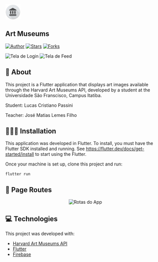 <img src="icons/res/mipmap-xxhdpi/art_museums_launcher.png" width="48"/>
  
## Art Museums
 
[![Author](https://img.shields.io/badge/author-lucaspassini-191F2B?style=flat-square)](https://github.com/lucaspassini)
[![Stars](https://img.shields.io/github/stars/lucaspassini/app-art-museums?color=191F2B&style=flat-square)](https://github.com/lucaspassini/app-art-museums/stargazers)
[![Forks](https://img.shields.io/github/forks/lucaspassini/app-art-museums?color=%23191F2B&style=flat-square)](https://github.com/lucaspassini/app-art-museums/network/members)

<p align="left">
<img src="https://user-images.githubusercontent.com/47937044/98612754-90570d00-22d3-11eb-926f-460ebbb24812.png" alt="Tela de Login" width="250"/>
<img src="https://user-images.githubusercontent.com/47937044/98612003-f2af0e00-22d1-11eb-9dea-061fac46dcd1.png" alt="Tela de Feed"  width="254"/>
<p/>

## 📕 About 

This project is a Flutter application that displays art images available through the Harvard Art Museums API, developed by a student at the Universidade São Franscisco, Campus Itatiba. 

Student: Lucas Cristiano Passini

Teacher: José Matias Lemes Filho


## 🧑🏻‍💻 Installation
This application was developed in Flutter. To install, you must have the
Flutter SDK installed and running. See https://flutter.dev/docs/get-started/install
to start using the Flutter.

Once your machine is set up, clone this project and run: 
```
flutter run
```


## 📲 Page Routes
<p align="center">
<img src="https://user-images.githubusercontent.com/47937044/101230694-9a2b2080-3685-11eb-9b27-520cf87c5273.png" alt="Rotas do App"  width="800"/>
<p>
                                                                                                                                                
## 💻 Technologies

This project was developed with:

- [Harvard Art Museums API](https://www.harvardartmuseums.org/collections/api)
- [Flutter](https://flutter.dev/)
- [Firebase](https://firebase.google.com/)
